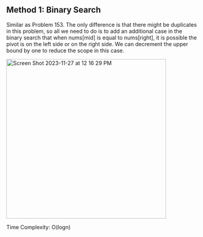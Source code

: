 ## Method 1: Binary Search

Similar as Problem 153. The only difference is that there might be duplicates in this problem, so all we need to do is to add an additional case in the binary search that when nums[mid] is equal to nums[right], it is possible the pivot is on the left side or on the right side. We can decrement the upper bound by one to reduce the scope in this case.

<img width="420" alt="Screen Shot 2023-11-27 at 12 16 29 PM" src="https://github.com/MaiJi97/Leetcode/assets/106039830/776e4495-87d3-495d-8af7-b87c73f2ac2b.png">

Time Complexity: O(logn)

